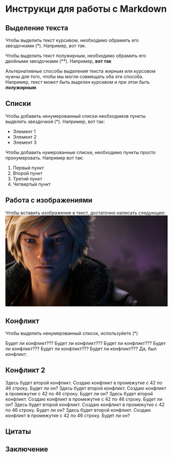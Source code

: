  # Инструкци для работы с Markdown

 ## Выделение текста

Чтобы выделить текст курсивом, необходимо обрамить его звездочками (*). Например, *вот так*.

Чтобы выделить текст полужирным, необходимо обрамить его двойными звездочками (**). Например, **вот так**

Альтернативные способы выделения текста жирным или курсовом нужны для того, чтобы мы могли совмещать оба эти способа. Например, _текст может быть выделен курсивом и при этои быть **полужирным**_.

 ## Списки 

Чтобы добавить ненумерованный списки необходимов пункты выделить звездочкой (*). Например, вот так:
* Элемент 1
* Элемент 2
* Элемент 3

Чтобы добавить нумерованные списки, необходимо пункты просто пронумеровать. Например вот так:
1. Первый пункт
2. Второй пункт
3. Третий пункт
4. Четвертый пункт


 ## Работа с изображениями

Чтобы вставить изображение в текст, достаточно написать следующее: 
![Привет, это Эзреаль](thumb-1920-1108332.jpg)

 ## Конфликт
Чтобы выделить ненумерованный список, используйете (*)

Будет ли конфликт???
Будет ли конфликт???
Будет ли конфликт???
Будет ли конфликт???
Будет ли конфликт???
Будет ли конфликт???
Да, был конфликт.

 ## Конфликт 2
Здесь будет второй конфликт. Создаю конфликт в промежутке с 42 по 46 строку. Будет ли он? 
Здесь будет второй конфликт. Создаю конфликт в промежутке с 42 по 46 строку. Будет ли он? 
Здесь будет второй конфликт. Создаю конфликт в промежутке с 42 по 46 строку. Будет ли он? 
Здесь будет второй конфликт. Создаю конфликт в промежутке с 42 по 46 строку. Будет ли он? 
Здесь будет второй конфликт. Создаю конфликт в промежутке с 42 по 46 строку. Будет ли он? 

 ## Цитаты

 ## Заключение